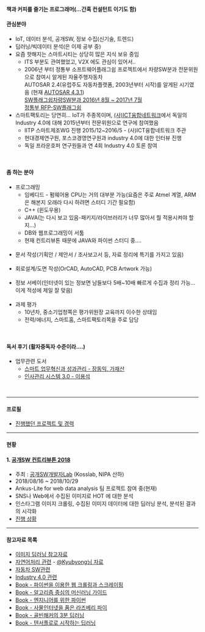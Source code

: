 
<br>
   
#### 책과 커피를 즐기는 프로그래머(...간혹 컨설턴트 이기도 함)  
#### 관심분야
   - IoT, 데이터 분석, 공개SW, 정보 수집(신기술, 트렌드)   
   - 딥러닝/빅데이터 분석(은 이제 공부 중)  
   - 요즘 핫해지는 스마트시티는 상당히 많은 지식 보유 중임
     - ITS 부분도 관여했었고, V2X 에도 관심이 있어서..
     - 2006년 부터 정통부 소프트웨어플래그쉽 프로젝트에서 차량SW분과 전문위원으로 참여시 알게된 자율주행자동차   
       AUTOSAR 2.4(유럽주도 자동차플랫폼, 2003년부터 시작)를 알게된 시기였음 (현재 [AUTOSAR 4.3.1](https://www.autosar.org/))    
       [SW플래그쉽차량SW분과 2016년 8월 ~ 2017년 7월](/CAR/SW플래그쉽차량SW분과기획회의안_20061128.pdf)   
       [정통부 RFP-SW플래그쉽](./인터넷공시용RFP(SWflagship).pdf)   
   - 스마트팩토리는 당연히... IoT가 주종목이며, [(사)ICT융합네트워크](http://kicon.org/)에서 독일의 Industry 4.0에 대해 2015년부터 전문위원으로 연구에 참여했음
     - IITP 스마트제조WG 진행 2015/12~2016/5 - (사)ICT융합네트워크 주관
     - 현대경제연구원, 포스코경영연구원과 industry 4.0에 대한 인터뷰 진행
     - 독일 프라운호퍼 연구원들과 연 4회 Industry 4.0 토론 참여
 
<br>
   
#### 좀 하는 분야  
   - 프로그래밍
      - 임베디드 - 펌웨어용 CPU는 거의 대부분 가능(요즘은 주로 Atmel 계열, ARM은 해본지 오래라 다시 하려면 스터디 기간 필요함)  
      - C++ (윈도우용)  
      - JAVA(는 다시 보고 있음-패키지/라이브러리가 너무 많아서 뭘 적용시켜야 할지...)  
      - DB와 웹프로그래밍이 서툼
      - 현재 컨트리뷰톤 때문에 JAVA와 파이썬 스터디 중....
      <br>
   - 문서 작성(기획안 / 제안서 / 조사보고서 등, 자료 정리에 특기를 가지고 있음)    
      <br>
   - 회로설계/도면 작성(OrCAD, AutoCAD, PCB Artwork 가능)  
      <br>
   - 정보 서베이(인터넷이 있는 정보면 남들보다 5배~10배 빠르게 수집과 정리 가능... 이게 적성에 제일 잘 맞음)  
      <br>
   - 과제 평가   
      - 10년차, 중소기업청쪽은 평가위원장 교육까지 이수한 상태임  
      - 전력/에너지, 스마트홈, 스마트팩토리쪽을 주로 담당  

<br>     

#### 독서 후기 (활자중독자 수준이라....)
   - 업무관련 도서
      - [스마트 업무혁신과 성과관리 - 장동익, 가재산](/Document/스마트%20업무혁신과%20성과관리-장동익%20가재산.pdf)
      - [인사관리 시스템 3.0 - 이용석](/Document/인사관리시스템%203.0-이용석.pdf)
   
<br>

------------

#### 프로필  
 - [진행했던 프로젝트 및 경력](./profile.md)  

------------


#### 현황  
#### 1. [공개SW 컨트리뷰톤 2018](https://contributhon.kr/)  
  - 주최 : [공개SW개발자Lab](https://kosslab.kr/) (Kosslab, NIPA 산하)
  - 2018/08/16 ~ 2018/10/29
  - Ankus-Lite for web data analysis 팀 프로젝트 참여 중(현재)  
  - SNS나 Web에서 수집된 이미지로 HOT 에 대한 분석 
  - 인스타그램 이미지 크롤링, 수집된 이미지 데이터에 대한 딥러닝 분석, 분석된 결과의 시각화
  - [진행 상황](https://github.com/onycom-ankus/contributhon2018/tree/master/Team_A)

------------

#### 참고자료 목록  
- [이미지 딥러닝 참고자료](/Image_analysis/README.md)  
- [자연어처리 관련](./Natural_Language_Process.md) - [@Kyubyong님 자료](https://github.com/Kyubyong)  
- [자동차 SW관련](/CAR/README.md)  
- [Industry 4.0 관련](/INDUSTRY4/README.md)  
- [Book - 파이썬을 이용한 웹 크롤링과 스크레이핑](/Python_crawling/README.md)  
- [Book - 알고리즘 중심의 머신러닝 가이드](/MLGuide/)  
- [Book - 엔지니어를 위한 파이썬](/scTechPython/)  
- [Book - 사물인터넷을 품은 라즈베리 파이](/RaspberryPiWithIOT/)  
- [Book - 골빈해커의 3분 딥러닝](/TensorFlow-Tutorials/)  
- [Book - 텐서플로로 시작하는 딥러닝](/TensorflowDeeplearning/)  


